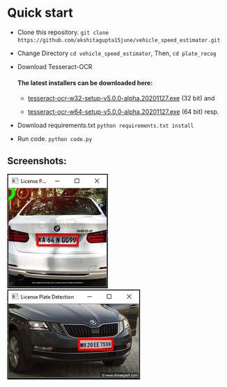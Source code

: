 # Quick start
- Clone this repository.
`git clone https://github.com/akshitagupta15june/vehicle_speed_estimator.git`
- Change Directory
`cd vehicle_speed_estimator`, Then, `cd plate_recog`
- Download Tesseract-OCR

  #### The latest installers can be downloaded here:

  - [tesseract-ocr-w32-setup-v5.0.0-alpha.20201127.exe](tesseract-ocr-w32-setup-v5.0.0-alpha.20201127.exe) (32 bit) and

  - [tesseract-ocr-w64-setup-v5.0.0-alpha.20201127.exe](tesseract-ocr-w64-setup-v5.0.0-alpha.20201127.exe) (64 bit) resp.

- Download requirements.txt
`python requirements.txt install`

- Run code.
`python code.py`

## Screenshots:
![Capture](plate_recog/Output_image/Capture.jpg)
![Capture2](plate_recog/Output_image/Capture2.jpg)
